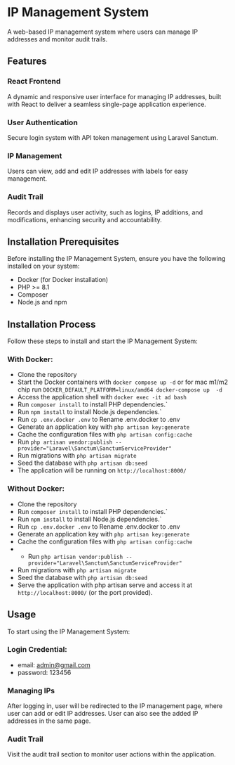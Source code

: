 # IP Management System
A web-based IP management system where users can manage IP addresses and monitor audit trails.

## Features
### React Frontend 
A dynamic and responsive user interface for managing IP addresses, built with React to deliver a seamless single-page application experience.
### User Authentication
Secure login system with API token management using Laravel Sanctum.
### IP Management
Users can view, add and edit IP addresses with labels for easy management.
### Audit Trail
Records and displays user activity, such as logins, IP additions, and modifications, enhancing security and accountability.

## Installation Prerequisites
Before installing the IP Management System, ensure you have the following installed on your system:
- Docker (for Docker installation)
- PHP >= 8.1
- Composer
- Node.js and npm

## Installation Process
Follow these steps to install and start the IP Management System:
### With Docker:
- Clone the repository
- Start the Docker containers with `docker compose up -d` or for mac m1/m2 chip run `DOCKER_DEFAULT_PLATFORM=linux/amd64 docker-compose up  -d`
- Access the application shell with `docker exec -it ad bash`
- Run `composer install` to install PHP dependencies.`
- Run `npm install` to install Node.js dependencies.`
- Run `cp .env.docker .env` to Rename .env.docker to .env
- Generate an application key with `php artisan key:generate`
- Cache the configuration files with `php artisan config:cache`
- Run `php artisan vendor:publish --provider="Laravel\Sanctum\SanctumServiceProvider"`
- Run migrations with `php artisan migrate`
- Seed the database with `php artisan db:seed`
- The application will be running on `http://localhost:8000/`

### Without Docker:
- Clone the repository
- Run `composer install` to install PHP dependencies.`
- Run `npm install` to install Node.js dependencies.`
- Run `cp .env.docker .env` to Rename .env.docker to .env
- Generate an application key with `php artisan key:generate`
- Cache the configuration files with `php artisan config:cache`
- - Run `php artisan vendor:publish --provider="Laravel\Sanctum\SanctumServiceProvider"`
- Run migrations with `php artisan migrate`
- Seed the database with `php artisan db:seed`
- Serve the application with php artisan serve and access it at `http://localhost:8000/` (or the port provided).

## Usage
To start using the IP Management System:
### Login Credential: 
- email: admin@gmail.com 
- password: 123456
### Managing IPs 
After logging in, user will be redirected to the IP management page, where user can add or edit IP addresses.
User can also see the added IP addresses in the same page. 
### Audit Trail 
Visit the audit trail section to monitor user actions within the application.